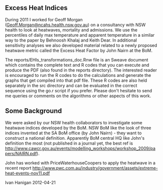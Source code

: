 
Excess Heat Indices     
-------------------

During 2011 I worked for Geoff Morgan (Geoff.Morgan@ncahs.health.nsw.gov.au) on a consultancy with NSW health to look at heatwaves, mortality and admissions. We use the percentiles of daily max temperature and apparent temperature in a similar way to the paper by Behnoosh Khalaj and Keith Dear. In additional sensitivity analyses we also developed material related to a newly proposed heatwave metric called the Excess Heat Factor by John Nairn at the BoM.

The reports/EHIs_transformations_doc.Rnw file is an Sweave document which contains the complete text and R codes that you can execute and produce the PDF (also found in the reports directory).  The interested reader is encouraged to run the R codes to do the calculations and generate the graphs that get compiled into that pdf file.  These R codes are also held separately in the src directory and can be evaluated in the correct sequence using the go.r script if you prefer.  Please don't hesitate to send me queries or comments on the algorithms or other aspects of this work.

Some Background
---------------

We were asked by our NSW health collaborators to investigate some heatwave indices developed by the BoM. NSW BoM like the look of three indices invented at the SA BoM office (by John Nairn) - they want to construct a national definition. Apparently BoM central HQ like John's definition the most (not published in a journal yet, the best ref is http://www.cawcr.gov.au/events/modelling_workshops/workshop_2009/papers/NAIRN.pdf). 

John has worked with PriceWaterhouseCoopers to apply the heatwave in a recent report http://www.pwc.com.au/industry/government/assets/extreme-heat-events-nov11.pdf

Ivan Hanigan
2012-04-21
